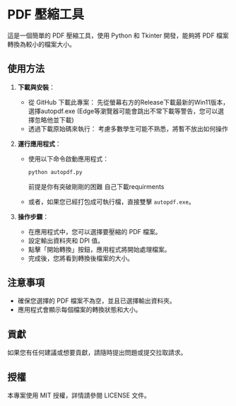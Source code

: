 # PDF 壓縮工具

這是一個簡單的 PDF 壓縮工具，使用 Python 和 Tkinter 開發，能夠將 PDF 檔案轉換為較小的檔案大小。

## 使用方法

1. **下載與安裝**：
   - 從 GitHub 下載此專案：
     先從螢幕右方的Release下載最新的Win11版本，選擇autopdf.exe
     (Edge等瀏覽器可能會跳出不常下載等警告，您可以選擇忽略他並下載)
   - 透過下載原始碼來執行：
     考慮多數學生可能不熟悉，將暫不放出如何操作

2. **運行應用程式**：
   - 使用以下命令啟動應用程式：
     ```bash
     python autopdf.py
     ```
     前提是你有突破剛剛的困難 自己下載requirments
     
   - 或者，如果您已經打包成可執行檔，直接雙擊 `autopdf.exe`。

3. **操作步驟**：
   - 在應用程式中，您可以選擇要壓縮的 PDF 檔案。
   - 設定輸出資料夾和 DPI 值。
   - 點擊「開始轉換」按鈕，應用程式將開始處理檔案。
   - 完成後，您將看到轉換後檔案的大小。

## 注意事項

- 確保您選擇的 PDF 檔案不為空，並且已選擇輸出資料夾。
- 應用程式會顯示每個檔案的轉換狀態和大小。

## 貢獻

如果您有任何建議或想要貢獻，請隨時提出問題或提交拉取請求。

## 授權

本專案使用 MIT 授權，詳情請參閱 LICENSE 文件。
